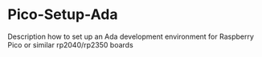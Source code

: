 # Pico-Setup-Ada
Description how to set up an Ada development environment for Raspberry Pico or similar rp2040/rp2350 boards
